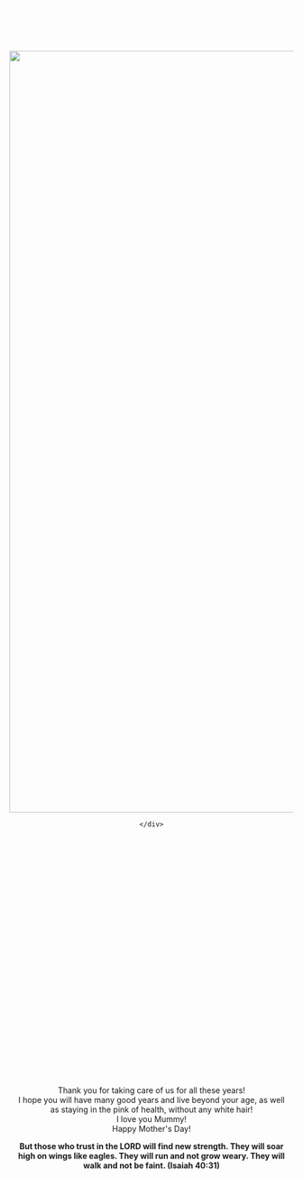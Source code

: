 <!DOCTYPE html>
<html>
<head>
  <title></title>
    <meta name="viewport" content="width=device-width"/>
  
  <style type="text/css">
   
  </style>
</head>
<body>
     <style>
       #header {
 position: fixed;
           top: 0;





   z-index: 999;
}





#content {

   background-color: orangered;
   width:100%;
    width: 100vw;
   height:25px;

   font-family: Verdana;

}
 article {
   position: relative;
   z-index: 99;
           font-family: Verdana;
       }
         #firstsection {
             text-align: center;
             
             
             font-family: Verdana
                 ;
             height:1348px;
             
             
         }
         #text {
            position: absolute;
    top: 50%;
    left: 50%;
    transform: translate(-50%, -50%);
         }
</style>
   <div id="header">
   <article>
 <header>
<div id="content">
   <h3 style="color: white; font-size:16px">Happy Mother's Day!</h3>
</div>
 </header>

</article>
       </div>
    <br/>
    <br/>
    <br/>
    <audio autoplay>
        <source src="canon.ogg" type="audio/ogg">
  <source src="canon.mp3" type="audio/mpeg">
Your browser does not support the audio element.
    </audio>
    <div id="firstsection">
        <img src="https://hips.hearstapps.com/clv.h-cdn.co/assets/17/15/1491856896-tcm-mothersday-card-one.jpg" height="1348px" width="1080px" style="z-index: -1"/>
       <div id="text"> <p>Thank you for taking care of us for all these years!<br/>
        I hope you will have many good years and live beyond your age, as well as staying in the pink of health, without any white hair!<br/>
            I love you Mummy!<br/>
            Happy Mother's Day!
        </p>
        <b>But those who trust in the LORD will find new strength. They will soar high on wings like eagles. They will run and not grow weary. They will walk and not be faint. (Isaiah 40:31)</b></div>
    
    </div>

</body>
</html>
